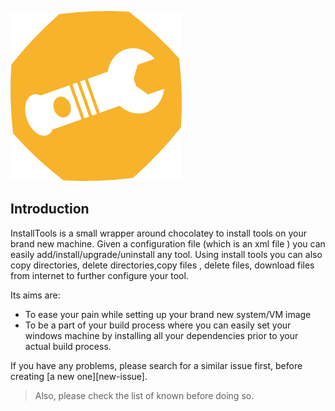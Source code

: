 ![InstallTools][img-logo]
## Introduction
InstallTools is a small wrapper around chocolatey to install tools on your brand new machine. Given a configuration file (which is an xml file ) you can easily add/install/upgrade/uninstall any tool. Using install tools  you can also copy directories, delete directories,copy files , delete files, download files from internet to further configure your tool.

Its aims are:

* To ease your pain while setting up your brand new system/VM image
* To be a part of your build process where you can easily set your windows machine by installing all your dependencies prior to your actual build process.

If you have any problems, please search for a similar issue first, before creating [a new one][new-issue]. 

> Also, please check the list of known before doing so.

<!-- Resources -->

[img-logo]: https://raw.githubusercontent.com/gj1118/Installtools/master/logo.png
